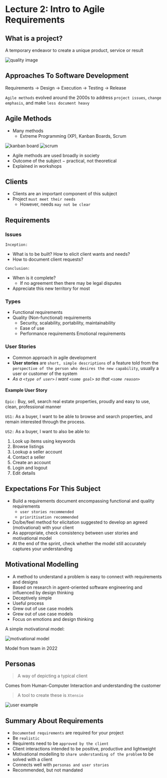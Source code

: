 # Lecture 2: Intro to Agile Requirements

## What is a project?
A temporary endeavor to create a unique product, service or result

![quality image](./Resources/image.png)

## Approaches To Software Development

Requirements $\rightarrow$ Design $\rightarrow$ Execution $\rightarrow$ Testing $\rightarrow$ Release

`Agile methods` evolved around the 2000s to address `project issues`, `change emphasis`, and make `less document heavy`

## Agile Methods
* Many methods
  * Extreme Programming (XP), Kanban Boards, Scrum

![kanban board](./Resources/image2.png)
![scrum](./Resources/image3.png)

* Agile methods are used broadly in society
* Outcome of the subject $-$ practical, not theoretical
* Explained in workshops

## Clients
* Clients are an important component of this subject
* Project `must meet their needs`
  * However, needs `may not be clear`

## Requirements

### Issues
`Inception:`
* What is to be built?
How to elicit client wants and needs?
* How to document client requests?

`Conclusion:`
* When is it complete?
  * If no agreement then there may be legal disputes
* Appreciate this new territory for most

### Types
* Functional requirements
* Quality (Non-functional) requirements
  * Security, scalability, portability, maintainability
  * Ease of use
  * Performance requirements
  Emotional requirements

### User Stories
* Common approach in agile development
* __User stories__ are `short, simple descriptions` of a feature told from the `perspective of the person who desires the new capability`, usually a user or customer of the system
* _As a `<type of user>` i want `<some goal>` so that `<some reason>`_

#### Example User Story
`Epic:` Buy, sell, search real estate properties, proudly and easy to use, clean, professional manner

`US1:` As a buyer, I want to be able to browse and search properties, and remain interested through the process.

`US2:` As a buyer, I want to also be able to:
1. Look up items using keywords
2. Browse listings
3. Lookup a seller account
4. Contact a seller
5. Create an account
6. Login and logout
7. Edit details

## Expectations For This Subject
* Build a requirements document encompassing functional and quality requirements
  * `user stories recommended`
  * `prioritisation recommended`
* Do/be/feel method for elicitation suggested to develop an agreed (motivational) with your client
* As appropriate, check consistency between user stories and motivational model
* At the end of the sprint, check whether the model still accurately captures your understanding

## Motivational Modelling
* A method to understand a problem is easy to connect with requirements and designs
* Based on research in agent-oriented software engineering and influenced by design thinking
* Deceptively simple
* Useful process
* Grew out of use case models
* Grew out of use case models
* Focus on emotions and design thinking

A simple motivational model:

![motivational model](./Resources/image4.png)

Model from team in 2022

## Personas 
> A way of depicting a typical client

Comes from Human-Computer Interaction and understanding the customer

> A tool to create these is `Xtensio`

![user example](./Resources/image5.png)

## Summary About Requirements
* `Documented requirements` are required for your project
* Be `realistic`
* Requirents need to be `approved by the client`
* Client interactions intended to be positive, productive and lightweight
* Motivational modelling to `share understanding of the problem` to be solved with a client
* Connects well with `personas and user stories`
* Recommended, but not mandated